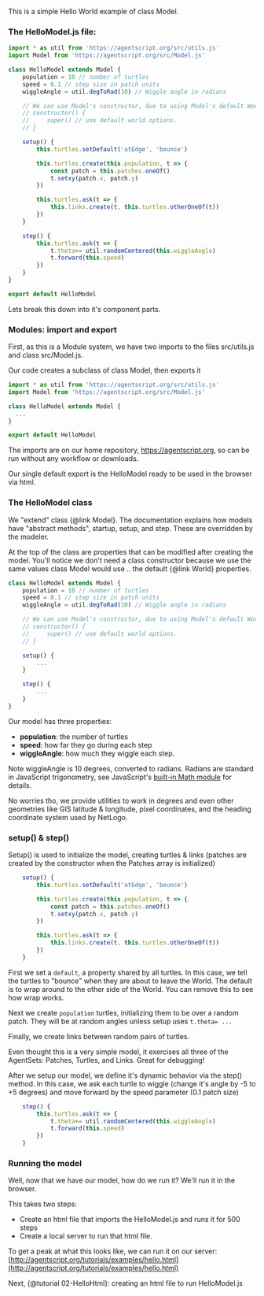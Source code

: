This is a simple Hello World example of class Model.

### The HelloModel.js file:

``` javascript
import * as util from 'https://agentscript.org/src/utils.js'
import Model from 'https://agentscript.org/src/Model.js'

class HelloModel extends Model {
    population = 10 // number of turtles
    speed = 0.1 // step size in patch units
    wiggleAngle = util.degToRad(10) // Wiggle angle in radians

    // We can use Model's constructor, due to using Model's default World
    // constructor() {
    //     super() // use default world options.
    // }

    setup() {
        this.turtles.setDefault('atEdge', 'bounce')

        this.turtles.create(this.population, t => {
            const patch = this.patches.oneOf()
            t.setxy(patch.x, patch.y)
        })

        this.turtles.ask(t => {
            this.links.create(t, this.turtles.otherOneOf(t))
        })
    }

    step() {
        this.turtles.ask(t => {
            t.theta+= util.randomCentered(this.wiggleAngle)
            t.forward(this.speed)
        })
    }
}

export default HelloModel
```

Lets break this down into it's component parts.

### Modules: import and export

First, as this is a Module system, we have two imports to the files src/utils.js and class src/Model.js.

Our code creates a subclass of class Model, then exports it
``` javascript
import * as util from 'https://agentscript.org/src/utils.js'
import Model from 'https://agentscript.org/src/Model.js'

class HelloModel extends Model {
  ...
}

export default HelloModel
```

The imports are on our home repository, https://agentscript.org, so can be run without any workflow or downloads.

Our single default export is the HelloModel ready to be used in the browser via html.

### The HelloModel class

We "extend" class {@link Model}. The documentation explains how models have "abstract methods", startup, setup, and step. These are overridden by the modeler.

At the top of the class are properties that can be modified after creating the model. You'll notice we don't need a class constructor because we use the same values class Model would use .. the default {@link World} properties.

```javascript
class HelloModel extends Model {
    population = 10 // number of turtles
    speed = 0.1 // step size in patch units
    wiggleAngle = util.degToRad(10) // Wiggle angle in radians

    // We can use Model's constructor, due to using Model's default World
    // constructor() {
    //     super() // use default world options.
    // }

    setup() {
        ...
    }

    step() {
        ...
    }
}
```

Our model has three properties:

  - **population**: the number of turtles
  - **speed**: how far they go during each step
  - **wiggleAngle**: how much they wiggle each step.


Note wiggleAngle is 10 degrees, converted to radians. Radians are standard in JavaScript trigonometry, see JavaScript's [built-in Math module](https://developer.mozilla.org/en-US/docs/Web/JavaScript/Reference/Global_Objects/Math) for details.

No worries tho, we provide utilities to work in degrees and even other geometries like GIS latitude & longitude, pixel coordinates, and the heading coordinate system used by NetLogo.

### setup() & step()

Setup() is used to initialize the model, creating turtles & links
(patches are created by the constructor when the Patches array is initialized)
```javascript
    setup() {
        this.turtles.setDefault('atEdge', 'bounce')

        this.turtles.create(this.population, t => {
            const patch = this.patches.oneOf()
            t.setxy(patch.x, patch.y)
        })

        this.turtles.ask(t => {
            this.links.create(t, this.turtles.otherOneOf(t))
        })
    }
```
First we set a `default`, a property shared by all turtles. In this case, we tell
the turtles to "bounce" when they are about to leave the World. The default is to
wrap around to the other side of the World. You can remove this to see how wrap works.

Next we create `population` turtles, initializing them to be over a random patch.
They will be at random angles unless setup uses `t.theta= ...`

Finally, we create links between random pairs of turtles.

Even thought this is a very simple model, it exercises all three of the AgentSets: Patches, Turtles, and Links. Great for debugging!

After we setup our model, we define it's dynamic behavior via the step() method.
In this case, we ask each turtle to wiggle (change it's angle by -5 to +5 degrees)
and move forward by the speed parameter (0.1 patch size)

```javascript
    step() {
        this.turtles.ask(t => {
            t.theta+= util.randomCentered(this.wiggleAngle)
            t.forward(this.speed)
        })
    }
```

### Running the model

Well, now that we have our model, how do we run it? We'll run it in the browser.

This takes two steps:
* Create an html file that imports the HelloModel.js and runs it for 500 steps
* Create a local server to run that html file.

To get a peak at what this looks like, we can run it on our server:
[http://agentscript.org/tutorials/examples/hello.html](http://agentscript.org/tutorials/examples/hello.html)

Next, {@tutorial 02-HelloHtml}: creating an html file to run HelloModel.js
